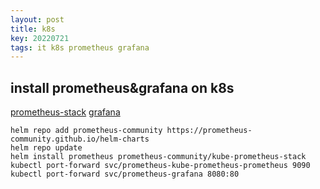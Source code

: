 ```yaml
---
layout: post
title: k8s
key: 20220721
tags: it k8s prometheus grafana
---
```


## install prometheus&grafana on k8s
[prometheus-stack](https://github.com/prometheus-community/helm-charts/tree/main/charts/kube-prometheus-stack)
[grafana](https://grafana.com/docs/grafana-cloud/kubernetes-monitoring/prometheus/helm-operator-migration/)

```
helm repo add prometheus-community https://prometheus-community.github.io/helm-charts
helm repo update
helm install prometheus prometheus-community/kube-prometheus-stack
kubectl port-forward svc/prometheus-kube-prometheus-prometheus 9090
kubectl port-forward svc/prometheus-grafana 8080:80
```
